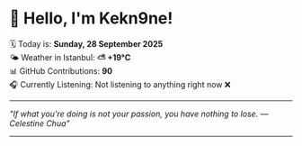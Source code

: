 # 👋 Hello, I'm Kekn9ne!

🗓️ Today is: **Sunday, 28 September 2025**  
🌤️ Weather in Istanbul: **⛅️  +19°C**  
📊 GitHub Contributions: **90**  
🎧 Currently Listening: Not listening to anything right now ❌

---

_"If what you're doing is not your passion, you have nothing to lose. — *Celestine Chua*"_

---

